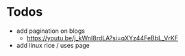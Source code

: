 # Todos

-   add pagination on blogs
    -   https://youtu.be/j_kWnI8rdLA?si=qXYz44FeBbL_VrKF
-   add linux rice / uses page

